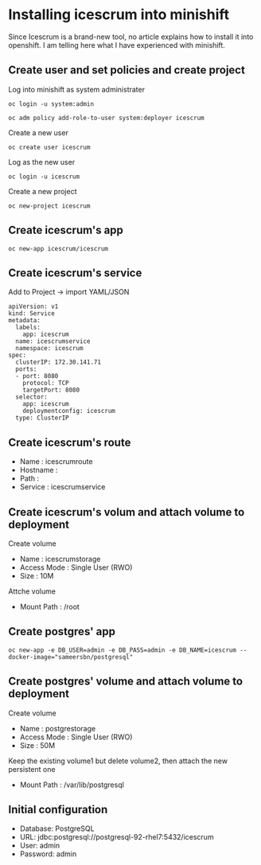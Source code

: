 # Installing icescrum into minishift
Since Icescrum is a brand-new tool, no article explains how to install it into openshift.
I am telling here what I have experienced with minishift.

## Create user and set policies and create project
Log into minishift as system administrater
```
oc login -u system:admin
```

```
oc adm policy add-role-to-user system:deployer icescrum
```
Create a new user
```
oc create user icescrum
```
Log as the new user
```
oc login -u icescrum
```
Create a new project
```
oc new-project icescrum
```



## Create icescrum's app
```
oc new-app icescrum/icescrum
```

## Create icescrum's service
Add to Project -> import YAML/JSON
```console
apiVersion: v1
kind: Service
metadata:
  labels:
    app: icescrum
  name: icescrumservice
  namespace: icescrum
spec:
  clusterIP: 172.30.141.71  
  ports:
  - port: 8080              
    protocol: TCP
    targetPort: 8080
  selector:
    app: icescrum
    deploymentconfig: icescrum
  type: ClusterIP
```

## Create icescrum's route
* Name : icescrumroute
* Hostname : 
* Path : 
* Service : icescrumservice 
## Create icescrum's volum and attach volume to deployment
Create volume
* Name : icescrumstorage
* Access Mode : Single User (RWO) 
* Size : 10M

Attche volume
* Mount Path : /root


## Create postgres' app
```
oc new-app -e DB_USER=admin -e DB_PASS=admin -e DB_NAME=icescrum --docker-image="sameersbn/postgresql"
```

## Create postgres' volume and attach volume to deployment
Create volume
* Name : postgrestorage
* Access Mode : Single User (RWO) 
* Size : 50M

Keep the existing volume1 but delete volume2, then attach the new persistent one
* Mount Path : /var/lib/postgresql

## Initial configuration
* Database:                   PostgreSQL
* URL:                        jdbc:postgresql://postgresql-92-rhel7:5432/icescrum
* User:                       admin
* Password:                   admin


